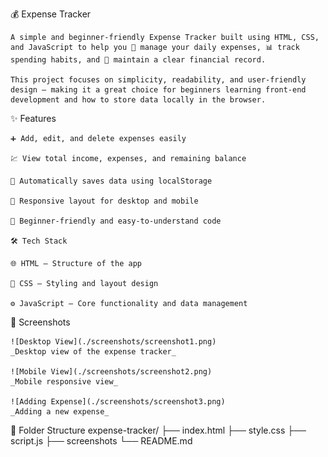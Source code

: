 💰 Expense Tracker

    A simple and beginner-friendly Expense Tracker built using HTML, CSS, and JavaScript to help you 💸 manage your daily expenses, 📊 track spending habits, and 🧾 maintain a clear financial record.

    This project focuses on simplicity, readability, and user-friendly design — making it a great choice for beginners learning front-end development and how to store data locally in the browser.

✨ Features

    ➕ Add, edit, and delete expenses easily

    💹 View total income, expenses, and remaining balance

    💾 Automatically saves data using localStorage

    📱 Responsive layout for desktop and mobile

    🧠 Beginner-friendly and easy-to-understand code

    🛠️ Tech Stack

    🌐 HTML – Structure of the app

    🎨 CSS – Styling and layout design

    ⚙️ JavaScript – Core functionality and data management

📸 Screenshots

    ![Desktop View](./screenshots/screenshot1.png)
    _Desktop view of the expense tracker_

    ![Mobile View](./screenshots/screenshot2.png)
    _Mobile responsive view_

    ![Adding Expense](./screenshots/screenshot3.png)
    _Adding a new expense_

📁 Folder Structure
expense-tracker/
├── index.html
├── style.css
├── script.js
├── screenshots
└── README.md
